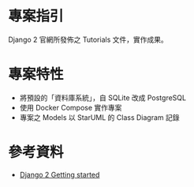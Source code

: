 # 專案指引

Django 2 官網所發佈之 Tutorials 文件，實作成果。

# 專案特性
 - 將預設的「資料庫系統」，自 SQLite 改成 PostgreSQL
 - 使用 Docker Compose 實作專案
 - 專案之 Models 以 StarUML 的 Class Diagram 記錄
 
# 參考資料
 - [Django 2 Getting started](https://docs.djangoproject.com/en/2.0/intro/) 
 